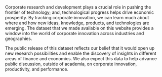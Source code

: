 Corporate research and development plays a crucial role in pushing the frontier of technology; and, technological progress helps drive economic prosperity. By tracking corporate innovation, we can learn much about where and how new ideas, knowledge, products, and technologies are emerging. The dataset that we made available on this website provides a window into the world of corporate innovation across industries and geographies.

The public release of this dataset reflects our belief that it would open up new research possibilities and enable the discovery of insights in different areas of finance and economics. We also expect this data to help advance public discussion, outside of academia, on corporate innovation, productivity, and performance.

